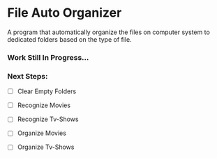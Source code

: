 # File Auto Organizer

A program that automatically organize the files on computer system to dedicated folders based on the type of file.



### Work Still In Progress...



### Next Steps:

- [ ] Clear Empty Folders
- [ ] Recognize Movies
- [ ] Recognize Tv-Shows
- [ ] Organize Movies
- [ ] Organize Tv-Shows





